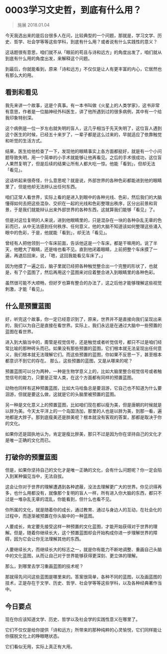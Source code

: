 # 0003学习文史哲，到底有什么用？

> 施展
2018.01.04

今天我选出来的是后台很多人在问，比较典型的一个问题，那就是，学习文学、历史、哲学、社会学等等这些学科，到底有什么用？或者说有什么实践性的意义？

这话题很有意思，咱们就不从「眼前的苟且与诗和远方」的角度出发了，咱们就从到底有什么用的角度出发，来解释这个问题。

到最后，你就能看到，原来「诗和远方」不仅仅是让人有更丰富的内心，它居然也有那么大的用。

## 看到和看见

我先来讲一个故事，这是个真事。有一本书叫做《火星上的人类学家》，这书非常有意思，作者是一位脑神经外科医生，讲了他所遇到过的很多病例，其中有一个给我印象特别深。

这个病例是一位一岁左右就失明的盲人，这几乎相当于先天失明了，这位盲人遇到这个医生的时候，已经五十来岁了，一辈子都是这么过来的，早就适应了依靠触觉和听觉的生活方式。

结果，医生给他检查了一下，发现他的眼睛事实上各方面都挺好，就是有一个小问题导致失明，用一个简单的小手术就能够让他再看见。之后的手术很成功，这位盲人果然复明了，但是后续的结果让所有人都大吃一惊。他能「看到」，但却无法「看见」。

这话听起来很奇怪，什么意思呢？就是说，外部世界的各种色彩都能进到他的眼睛里了，但是他却无法辨认出任何东西。

咱们正常人看世界，实际上看的是进入到眼中的各种光线、色彩，然后我们的大脑懂得如何去把这些混杂、交织在一起的光线和色彩整理出秩序，区分出前景和背景，于是我们就能辩认出来外部世界的各种东西，这就算我们能够「看见」了。

但是对这位复明的人来说，进到他眼睛里的，只是混杂在一块的各种杂乱无章的色彩而已，从中无法感到任何秩序、任何意义，他的大脑不知道该如何整理这些涌入眼中的色彩，于是，他就能「看到」，却无法「看见」。

曾经有人把他领到一个车床前面，告诉他这是一个车床，都是干嘛用的。说了半天，他瞪大了眼睛，还是啥也看不见。直到他闭着眼睛，上前把整个车床摸了一遍，再退后回来，说，「嗯，这回我能看见车床了。」

因为他摸了一遍之后，脑子里就已经把各种触觉整合出一个完整的形状了，也就是，有了个蓝图了，然后再用这个蓝图来对应着整合进入到眼睛里的各种色彩。

虽然很可能不大顺畅，但好歹也算有整合的办法了，这之后他才能够理解这些视觉刺激，才能「看见」。

## 什么是预置蓝图

好，听完这个故事，你一定已经意识到了，原来，世界并不是直接向我们呈现出来的，我们以为自己是直接在看世界。实际上，我们永远是在通过大脑中一些预置的蓝图在看世界。

进入到大脑当中的，甭管是视觉信号，还是触觉或者听觉信号，都只不过是咱们经常比喻的那种砖头而已。如果没有那些预置的蓝图，它们根本就无法呈现出任何意义，我们根本就无法理解它们。而这些预置的蓝图，你如果不反思一下，甚至根本都意识不到它的存在。
那么，这些预置的蓝图，又是从哪来的呢？

预置蓝图可以分为两种，一种是生物学意义上的，比如大脑里整合视觉信号或者触觉信号的能力，只要是正常人类，在这个方面都有同样的预置蓝图。

动物也同样有这种预置蓝图，比如大马哈鱼总是要洄游，它自己也不知道为什么要洄游，但就是要这么做，这就是它的头脑里被预置的蓝图。

另一种是文化意义上的预置蓝图，比如咱们现在都以瘦为美，但是唐朝的时候就是以胖为美。今天太平洋上的一个岛国汤加，那里的人也是以胖为美，到那一看，遍地都是大胖子。那到底瘦美还是胖美呢？根本就没有客观的答案，那都是取决于你的文化。

如果你还是固执地认为，肯定是瘦比胖美，那只不过是因为你在坚持自己的文化才是唯一正确的文化而已。

## 打破你的预置蓝图

但是，如果你坚持自己的文化才是唯一正确的文化，会有什么问题呢？你一定会陷入到某种偏见当中，无法自拔。

这会让你对于世界的理解遭遇到各种遮蔽，没法去理解更广大的世界。你见识得再多，也什么用都没有，就像那个复明的盲人一样，所有进入你大脑的东西，都只不过是一堆杂乱无章的混乱，你能看到，但什么也看不见。

你所属的文化，就是随着你的成长，通过教育、通过与身边人的互动，在社会化的过程中，而逐渐被预置在你头脑中的一种蓝图。

人要成长，肯定要先接受这样一种预置的文化蓝图，才能开始获得对于世界的理解。但是，随着你继续长大，这个预置蓝图却会开始构成你进一步理解世界的障碍，因为它会让你无法理解其他的东西。

人要继续长大，而继续长大的标志之一，就是你有能力不断地调整、重画自己头脑中的文化蓝图，从而让自己对于世界能够获得更深刻、更立体的理解。

那么，到哪里去学习重画蓝图的技术呢？

那就得先问问这些蓝图是哪里来的。答案很简单，各种不同的蓝图，以及画蓝图的技术，正是存在于文学、历史、哲学、社会学等等这些学科，以及各种经典著作当中。    

## 今日要点

现在你应该知道文学、历史、哲学以及社会学的实践性意义在哪里了。

它们不仅仅是给你提供「诗和远方」所带来的那种纯粹的心灵愉悦，它们同样能让你摆脱文化上的睁眼瞎状态。

它们看似无用，实际上真正有大用。

